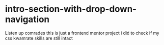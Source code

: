 # intro-section-with-drop-down-navigation
Listen up comrades this is just a frontend mentor project i did to check if my css kwamrate skills are still intact
